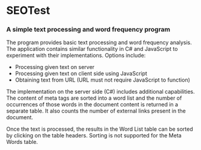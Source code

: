 ﻿# SEOTest

### A simple text processing and word frequency program

The program provides basic text processing and word frequency analysis. The application contains similar functionality in C# and JavaScript to experiment with their implementations. Options include:
- Processing given text on server 
- Processing given text on client side using JavaScript
- Obtaining text from URL (URL must not require JavaScript to function)

The implementation on the server side (C#) includes additional capabilities. The content of meta tags are sorted into a word list and the number of occurrences of those words in the document content is returned in a separate table. It also counts the number of external links present in the document.

Once the text is processed, the results in the Word List table can be sorted by clicking on the table headers. Sorting is not supported for the Meta Words table. 
